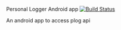 Personal Logger Android app [![Build Status](https://travis-ci.org/cosmosgenius/plog-android.svg?branch=master)](https://travis-ci.org/cosmosgenius/plog-android)

An android app to access plog api
